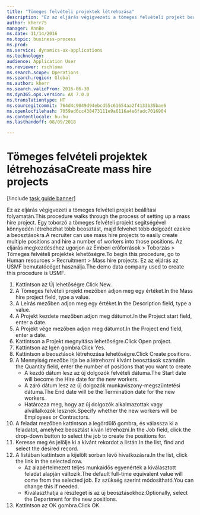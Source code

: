 ```yaml
--- 
title: "Tömeges felvételi projektek létrehozása"
description: "Ez az eljárás végigvezeti a tömeges felvételi projekt beállítási folyamatán."
author: kherr75
manager: AnnBe
ms.date: 11/14/2016
ms.topic: business-process
ms.prod: 
ms.service: dynamics-ax-applications
ms.technology: 
audience: Application User
ms.reviewer: rschloma
ms.search.scope: Operations
ms.search.region: Global
ms.author: kherr
ms.search.validFrom: 2016-06-30
ms.dyn365.ops.version: AX 7.0.0
ms.translationtype: HT
ms.sourcegitcommit: 764d4c9049d94ebcd55c61654aa2f4133b35bae6
ms.openlocfilehash: 7059ad6cc438473111e9a6116a4e6fadc7016904
ms.contentlocale: hu-hu
ms.lasthandoff: 08/09/2018

---
```

# <a name="create-mass-hire-projects"></a><span data-ttu-id="04302-103">Tömeges felvételi projektek létrehozása</span><span class="sxs-lookup"><span data-stu-id="04302-103">Create mass hire projects</span></span>

[!include [task guide banner](../../includes/task-guide-banner.md)]

<span data-ttu-id="04302-104">Ez az eljárás végigvezeti a tömeges felvételi projekt beállítási folyamatán.</span><span class="sxs-lookup"><span data-stu-id="04302-104">This procedure walks through the process of setting up a mass hire project.</span></span> <span data-ttu-id="04302-105">Egy toborzó a tömeges felvételi projekt segítségével könnyedén létrehozhat több beosztást, majd felvehet több dolgozót ezekre a beosztásokra.</span><span class="sxs-lookup"><span data-stu-id="04302-105">A recruiter can use mass hire projects to easily create multiple positions and hire a number of workers into those positions.</span></span> <span data-ttu-id="04302-106">Az eljárás megkezdéséhez ugorjon az Emberi erőforrások > Toborzás > Tömeges felvételi projektek lehetőségre.</span><span class="sxs-lookup"><span data-stu-id="04302-106">To begin this procedure, go to Human resources > Recruitment > Mass hire projects.</span></span> <span data-ttu-id="04302-107">Ez az eljárás az USMF bemutatócéget használja.</span><span class="sxs-lookup"><span data-stu-id="04302-107">The demo data company used to create this procedure is USMF.</span></span>

1. <span data-ttu-id="04302-108">Kattintson az Új lehetőségre.</span><span class="sxs-lookup"><span data-stu-id="04302-108">Click New.</span></span>
2. <span data-ttu-id="04302-109">A Tömeges felvételi projekt mezőben adjon meg egy értéket.</span><span class="sxs-lookup"><span data-stu-id="04302-109">In the Mass hire project field, type a value.</span></span>
3. <span data-ttu-id="04302-110">A Leírás mezőben adjon meg egy értéket.</span><span class="sxs-lookup"><span data-stu-id="04302-110">In the Description field, type a value.</span></span>
4. <span data-ttu-id="04302-111">A Projekt kezdete mezőben adjon meg dátumot.</span><span class="sxs-lookup"><span data-stu-id="04302-111">In the Project start field, enter a date.</span></span>
5. <span data-ttu-id="04302-112">A Projekt vége mezőben adjon meg dátumot.</span><span class="sxs-lookup"><span data-stu-id="04302-112">In the Project end field, enter a date.</span></span>
6. <span data-ttu-id="04302-113">Kattintson a Projekt megnyitása lehetőségre.</span><span class="sxs-lookup"><span data-stu-id="04302-113">Click Open project.</span></span>
7. <span data-ttu-id="04302-114">Kattintson az Igen gombra.</span><span class="sxs-lookup"><span data-stu-id="04302-114">Click Yes.</span></span>
8. <span data-ttu-id="04302-115">Kattintson a beosztások létrehozása lehetőségre.</span><span class="sxs-lookup"><span data-stu-id="04302-115">Click Create positions.</span></span>
9. <span data-ttu-id="04302-116">A Mennyiség mezőbe írja be a létrehozni kívánt beosztások számát</span><span class="sxs-lookup"><span data-stu-id="04302-116">In the Quantity field, enter the number of positions that you want to create</span></span>
    * <span data-ttu-id="04302-117">A kezdő dátum lesz az új dolgozók felvételi dátuma.</span><span class="sxs-lookup"><span data-stu-id="04302-117">The Start date will become the Hire date for the new workers.</span></span>  
    * <span data-ttu-id="04302-118">A záró dátum lesz az új dolgozók munkaviszony-megszüntetési dátuma.</span><span class="sxs-lookup"><span data-stu-id="04302-118">The End date will be the Termination date for the new workers.</span></span>  
    * <span data-ttu-id="04302-119">Határozza meg, hogy az új dolgozók alkalmazottak vagy alvállalkozók lesznek.</span><span class="sxs-lookup"><span data-stu-id="04302-119">Specify whether the new workers will be Employees or Contractors.</span></span>  
10. <span data-ttu-id="04302-120">A feladat mezőben kattintson a legördülő gombra, és válassza ki a feladatot, amelyhez beosztást kíván létrehozni.</span><span class="sxs-lookup"><span data-stu-id="04302-120">In the Job field, click the drop-down button to select the job to create the positions for.</span></span>
11. <span data-ttu-id="04302-121">Keresse meg és jelölje ki a kívánt rekordot a listán.</span><span class="sxs-lookup"><span data-stu-id="04302-121">In the list, find and select the desired record.</span></span>
12. <span data-ttu-id="04302-122">A listában kattintson a kijelölt sorban lévő hivatkozásra.</span><span class="sxs-lookup"><span data-stu-id="04302-122">In the list, click the link in the selected row.</span></span>
    * <span data-ttu-id="04302-123">Az alapértelmezett teljes munkaidős egyenérték a kiválasztott feladat alapján változik.</span><span class="sxs-lookup"><span data-stu-id="04302-123">The default full-time equivalent value will come from the selected job.</span></span> <span data-ttu-id="04302-124">Ez szükség szerint módosítható.</span><span class="sxs-lookup"><span data-stu-id="04302-124">You can change this if needed.</span></span>  
    * <span data-ttu-id="04302-125">Kiválaszthatja a részleget is az új beosztásokhoz.</span><span class="sxs-lookup"><span data-stu-id="04302-125">Optionally, select the Department for the new positions.</span></span>  
13. <span data-ttu-id="04302-126">Kattintson az OK gombra.</span><span class="sxs-lookup"><span data-stu-id="04302-126">Click OK.</span></span>


